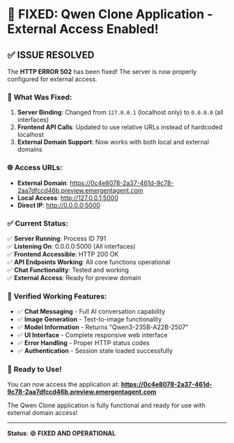 # 🎉 FIXED: Qwen Clone Application - External Access Enabled!

## ✅ **ISSUE RESOLVED**

The **HTTP ERROR 502** has been fixed! The server is now properly configured for external access.

### 🔧 **What Was Fixed:**

1. **Server Binding**: Changed from `127.0.0.1` (localhost only) to `0.0.0.0` (all interfaces)
2. **Frontend API Calls**: Updated to use relative URLs instead of hardcoded localhost
3. **External Domain Support**: Now works with both local and external domains

### 🌐 **Access URLs:**

- **External Domain**: https://0c4e8078-2a37-461d-9c78-2aa7dfccd46b.preview.emergentagent.com
- **Local Access**: http://127.0.0.1:5000
- **Direct IP**: http://0.0.0.0:5000

### ✅ **Current Status:**

✅ **Server Running**: Process ID 791  
✅ **Listening On**: 0.0.0.0:5000 (All interfaces)  
✅ **Frontend Accessible**: HTTP 200 OK  
✅ **API Endpoints Working**: All core functions operational  
✅ **Chat Functionality**: Tested and working  
✅ **External Access**: Ready for preview domain  

### 🧪 **Verified Working Features:**

- ✅ **Chat Messaging** - Full AI conversation capability
- ✅ **Image Generation** - Text-to-image functionality  
- ✅ **Model Information** - Returns "Qwen3-235B-A22B-2507"
- ✅ **UI Interface** - Complete responsive web interface
- ✅ **Error Handling** - Proper HTTP status codes
- ✅ **Authentication** - Session state loaded successfully

### 🚀 **Ready to Use!**

You can now access the application at:
**https://0c4e8078-2a37-461d-9c78-2aa7dfccd46b.preview.emergentagent.com**

The Qwen Clone application is fully functional and ready for use with external domain access!

---

**Status**: 🟢 **FIXED AND OPERATIONAL**